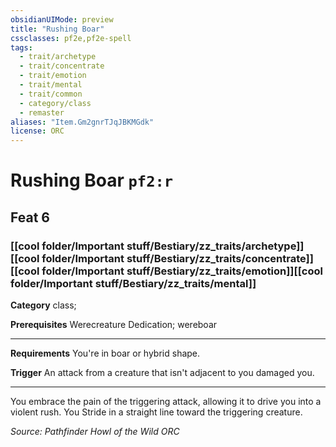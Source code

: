```yaml
---
obsidianUIMode: preview
title: "Rushing Boar"
cssclasses: pf2e,pf2e-spell
tags:
  - trait/archetype
  - trait/concentrate
  - trait/emotion
  - trait/mental
  - trait/common
  - category/class
  - remaster
aliases: "Item.Gm2gnrTJqJBKMGdk"
license: ORC
---
```

# Rushing Boar `pf2:r`
## Feat 6
### [[cool folder/Important stuff/Bestiary/zz_traits/archetype]][[cool folder/Important stuff/Bestiary/zz_traits/concentrate]][[cool folder/Important stuff/Bestiary/zz_traits/emotion]][[cool folder/Important stuff/Bestiary/zz_traits/mental]]

**Category** class; 



**Prerequisites** Werecreature Dedication; wereboar
* * *
**Requirements** You're in boar or hybrid shape.

**Trigger** An attack from a creature that isn't adjacent to you damaged you.

* * *

You embrace the pain of the triggering attack, allowing it to drive you into a violent rush. You Stride in a straight line toward the triggering creature.

*Source: Pathfinder Howl of the Wild*
*ORC*